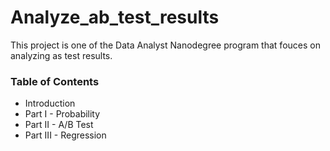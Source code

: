 # Analyze_ab_test_results

This project is one of the Data Analyst Nanodegree program that fouces on analyzing as test results.

### Table of Contents

- Introduction
- Part I - Probability
- Part II - A/B Test
- Part III - Regression
